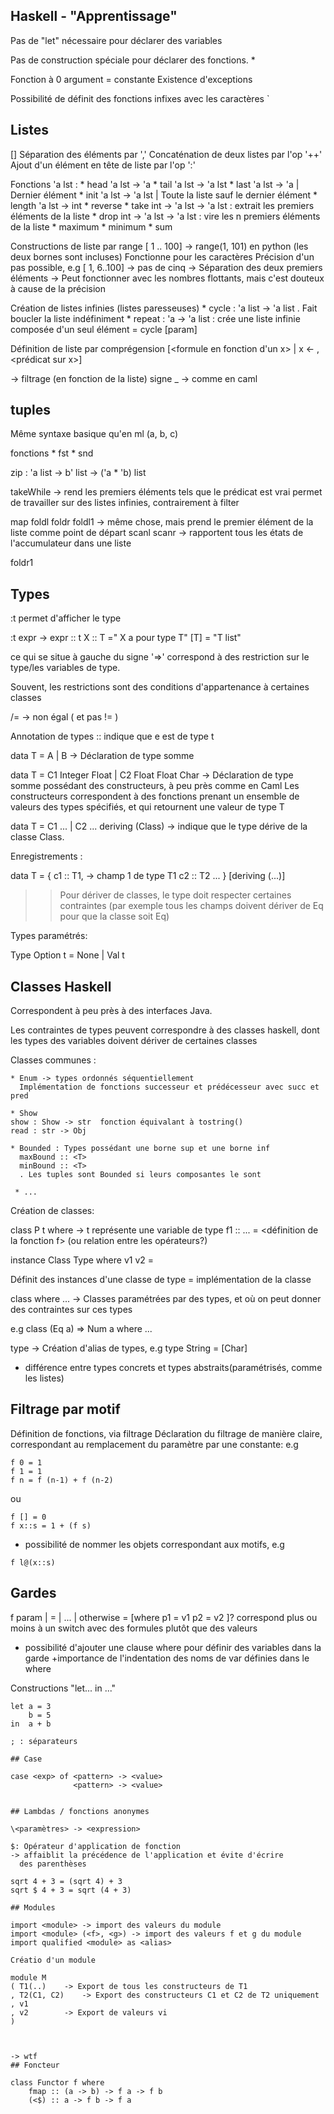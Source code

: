 ## Haskell - "Apprentissage" 
Pas de "let" nécessaire pour déclarer des variables

Pas de construction spéciale pour déclarer des fonctions.
<nom> <params>*

Fonction à 0 argument = constante
Existence d'exceptions

Possibilité de définit des fonctions infixes avec les caractères \`
## Listes
[]
Séparation des éléments par ','
Concaténation de deux listes par l'op '++'
Ajout d'un élément en tête de liste par l'op ':' 

Fonctions 'a lst :
	*  head 'a lst -> 'a
	*  tail 'a lst -> 'a lst
	*  last 'a lst -> 'a     | Dernier élément
	*  init 'a lst -> 'a lst | Toute la liste sauf le dernier élément
	*  length 'a lst -> int
	*  reverse
	*  take int -> 'a lst -> 'a lst : extrait les <param> premiers éléments de la liste
	*  drop int -> 'a lst -> 'a lst : vire les n premiers éléments de la liste
	*  maximum
	*  minimum
	*  sum

Constructions de liste par range
[ 1 .. 100] -> range(1, 101) en python (les deux bornes sont incluses)
Fonctionne pour les caractères
Précision d'un pas possible, e.g
[ 1, 6..100] -> pas de cinq -> Séparation des deux premiers éléments 
-> Peut fonctionner avec les nombres flottants, mais c'est douteux à cause de la précision


Création de listes infinies (listes paresseuses)
	 * cycle : 'a list -> 'a list . Fait boucler la liste indéfiniment
	 * repeat : 'a -> 'a list : crée une liste infinie composée d'un seul élément = cycle [param]

Définition de liste par comprégension
[<formule en fonction d'un x> | x <- <liste>, <prédicat sur x>]

-> filtrage (en fonction de la liste)
signe  _ -> comme en caml

## tuples
Même syntaxe basique qu'en ml
(a, b, c)

fonctions
	* fst
	* snd

zip : 'a list -> b' list -> ('a * 'b) list


takeWhile <pred> <liste> -> rend les premiers éléments tels que le prédicat est vrai
permet de travailler sur des listes infinies, contrairement à filter

map
foldl
foldr
foldl1 -> même chose, mais prend le premier élément de la liste comme point de départ
scanl
scanr -> rapportent tous les états de l'accumulateur dans une liste





foldr1 
## Types
:t permet d'afficher le type

:t expr -> expr :: t
X :: T =" X a pour type T"
[T] = "T list" 

ce qui se situe à gauche du signe '=>' correspond à des restriction sur le type/les variables de type.

Souvent, les restrictions sont des conditions
d'appartenance à certaines classes

/= -> non égal ( et pas != ) 

Annotation de types
<e> :: <T> indique que e est de type t

data T = A | B -> Déclaration de type somme

data T = C1 Integer Float | C2 Float Float Char
-> Déclaration de type somme possédant des constructeurs, à peu près comme en Caml
Les constructeurs correspondent à des fonctions prenant un ensemble de valeurs des types spécifiés, et qui retournent une valeur de type T


data T = C1 ... | C2 ... deriving (Class)
-> indique que le type dérive de la classe Class.

Enregistrements :

data T = { c1 :: T1, -> champ 1 de type T1
       	   c2 :: T2
	   ...
	 } [deriving (...)]

>> Pour dériver de classes, le type doit respecter certaines contraintes (par exemple tous les champs doivent dériver de Eq pour que la classe soit Eq)



Types paramétrés:

Type Option t = None | Val t




## Classes Haskell
Correspondent à peu près à des interfaces Java.

Les contraintes de types peuvent correspondre à des classes haskell, dont les types des variables doivent dériver de certaines classes

Classes communes :

	* Enum -> types ordonnés séquentiellement
	  Implémentation de fonctions successeur et prédécesseur avec succ et pred

	* Show 
	show : Show -> str  fonction équivalant à tostring()
	read : str -> Obj  

	* Bounded : Types possédant une borne sup et une borne inf
	  maxBound :: <T>
	  minBound :: <T>
	  . Les tuples sont Bounded si leurs composantes le sont
	 
	 * ...


Création de classes:

class P t where  -> t représente une variable de type 
      f1 :: <type de la fonction>
      ...
      <f1> <param1> <param2> = <définition de la fonction f> (ou relation entre les opérateurs?) 
      
instance Class Type where
	 <f1> v1 v2 = <valeur>

Définit des instances d'une classe de type = implémentation de la classe

class <contrainte> where
      ...
-> Classes paramétrées par des types, et où on peut donner des contraintes sur ces types

e.g
class (Eq a) => Num a where
      ... 

type -> Création d'alias de types, e.g
type String =  [Char]

+ différence entre types concrets et types abstraits(paramétrisés, comme les listes)


## Filtrage par motif

Définition de fonctions, via filtrage 
Déclaration du filtrage de manière claire, correspondant au remplacement du paramètre par une constante:
e.g
```
f 0 = 1
f 1 = 1
f n = f (n-1) + f (n-2) 
```
ou
```
f [] = 0
f x::s = 1 + (f s)
```

+ possibilité de nommer les objets correspondant aux motifs, e.g
```
f l@(x::s)
```


## Gardes

f param
  | <pred> = <val>
  | ...
  | otherwise = <val>
 [where
	p1 = v1
	p2 = v2
  ]?
correspond plus ou moins à un switch avec des formules plutôt que des valeurs

+ possibilité d'ajouter une clause where pour définir des variables dans la garde
+importance de l'indentation des noms de var définies dans le where

Constructions "let... in ..."
```
let a = 3
    b = 5
in  a + b

; : séparateurs

## Case

case <exp> of <pattern> -> <value>
     	      <pattern> -> <value>


## Lambdas / fonctions anonymes

\<paramètres> -> <expression>

$: Opérateur d'application de fonction
-> affaiblit la précédence de l'application et évite d'écrire
  des parenthèses
  
sqrt 4 + 3 = (sqrt 4) + 3
sqrt $ 4 + 3 = sqrt (4 + 3)

## Modules

import <module> -> import des valeurs du module
import <module> (<f>, <g>) -> import des valeurs f et g du module
import qualified <module> as <alias> 

Créatio d'un module

module M
( T1(..)	-> Export de tous les constructeurs de T1
, T2(C1, C2) 	-> Export des constructeurs C1 et C2 de T2 uniquement 
, v1
, v2		-> Export de valeurs vi
)



-> wtf
## Foncteur

class Functor f where
    fmap :: (a -> b) -> f a -> f b
    (<$) :: a -> f b -> f a

